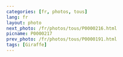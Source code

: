 ```yaml
---
categories: [fr, photos, tous]
lang: fr
layout: photo
next_photo: /fr/photos/tous/P0000216.html
picname: P0000217
prev_photo: /fr/photos/tous/P0000191.html
tags: [Giraffe]
---
```

